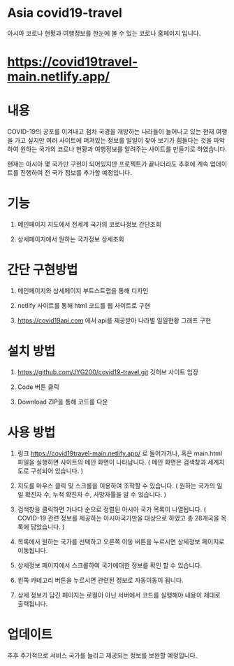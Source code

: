 # Asia covid19-travel
아시아 코로나 현황과 여행정보를 한눈에 볼 수 있는 코로나 홈페이지 입니다.
# https://covid19travel-main.netlify.app/


# 내용
COVID-19의 공포를 이겨내고 점차 국경을 개방하는 나라들이 늘어나고 있는 현재 여행을 가고 싶지만
여러 사이트에 퍼져있는 정보를 일일이 찾아 보기가 힘들다는 것을 파악하여
원하는 국가의 코로나 현황과 여행정보를 알려주는 사이트를 만들기로 하였습니다.

현재는 아시아 몇 국가만 구현이 되어있지만 프로젝트가 끝나더라도 추후에 계속 업데이트를 진행하여
전 국가 정보를 추가할 예정입니다.

# 기능
1. 메인페이지 지도에서 전세계 국가의 코로나정보 간단조회 

2. 상세페이지에서 원하는 국가정보 상세조회

# 간단 구현방법
1. 메인페이지와 상세페이지 부트스트랩을 통해 디자인

2. netlify 사이트를 통해 html 코드를 웹 사이트로 구현

3. https://covid19api.com 에서 api를 제공받아 나라별 일일현황 그래프 구현  


# 설치 방법
1. https://github.com/JYG200/covid19-travel.git 깃허브 사이트 입장

2. Code 버튼 클릭

3. Download ZIP을 통해 코드를 다운


# 사용 방법
1. 링크 https://covid19travel-main.netlify.app/ 로 들어가거나, 
   혹은 main.html 파일을 실행하면 사이트의 메인 화면이 나타납니다. 
   ( 메인 화면은 검색창과 세계지도로 구성되어 있습니다. )

2. 지도를 마우스 클릭 및 스크롤을 이용하여 조작할 수 있습니다.
   ( 원하는 국가의 일일 확진자 수, 누적 확진자 수, 사망자률을 알 수 있습니다. )

3. 검색창을 클릭하면 가나다 순으로 정렬된 아시아 국가 목록이 나열됩니다.
   ( COVID-19 관련 정보를 제공하는 아시아국가만을 대상으로 하였고 총 28개국을 목록에 담았습니다. )

4. 목록에서 원하는 국가를 선택하고 오른쪽 이동 버튼을 누르시면 상세정보 페이지로 이동됩니다.

5. 상세정보 페이지에서 스크롤하여 국가에대한 정보를 확인 할 수 있습니다.

6. 왼쪽 카테고리 버튼을 누르시면 관련된 정보로 자동이동이 됩니다.

7. 상세 정보가 담긴 페이지는 로컬이 아닌 서버에서 코드를 실행해야 내용이 제대로 출력됩니다.


# 업데이트
추후 주기적으로 서비스 국가를 늘리고 제공되는 정보를 보완할 예정입니다.


